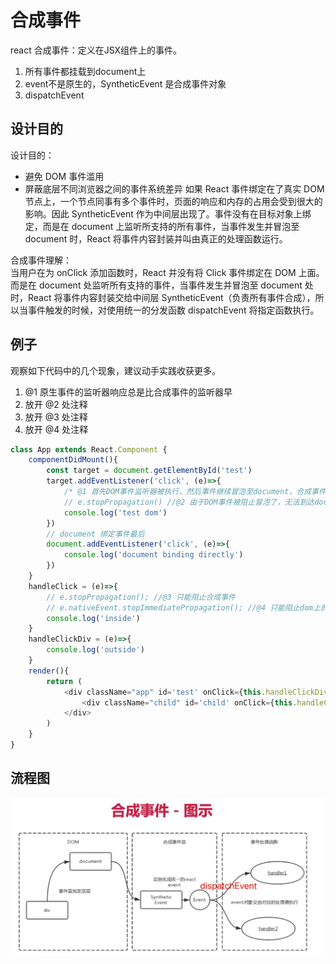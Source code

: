 # 合成事件
react 合成事件：定义在JSX组件上的事件。
1. 所有事件都挂载到document上
2. event不是原生的，SyntheticEvent 是合成事件对象
3. dispatchEvent

## 设计目的
设计目的：
  - 避免 DOM 事件滥用
  - 屏蔽底层不同浏览器之间的事件系统差异
如果 React 事件绑定在了真实 DOM 节点上，一个节点同事有多个事件时，页面的响应和内存的占用会受到很大的影响。因此 SyntheticEvent 作为中间层出现了。事件没有在目标对象上绑定，而是在 document 上监听所支持的所有事件，当事件发生并冒泡至 document 时，React 将事件内容封装并叫由真正的处理函数运行。

合成事件理解：  
当用户在为 onClick 添加函数时，React 并没有将 Click 事件绑定在 DOM 上面。而是在 document 处监听所有支持的事件，当事件发生并冒泡至 document 处时，React 将事件内容封装交给中间层 SyntheticEvent（负责所有事件合成），所以当事件触发的时候，对使用统一的分发函数 dispatchEvent 将指定函数执行。

## 例子
观察如下代码中的几个现象，建议动手实践收获更多。  
1. @1 原生事件的监听器响应总是比合成事件的监听器早  
2. 放开 @2 处注释  
3. 放开 @3 处注释  
4. 放开 @4 处注释  
```js
class App extends React.Component {
    componentDidMount(){
        const target = document.getElementById('test')
        target.addEventListener('click', (e)=>{
            /* @1 首先DOM事件监听器被执行，然后事件继续冒泡至document，合成事件监听器再被执行。 */
            // e.stopPropagation() //@2 由于DOM事件被阻止冒泡了，无法到达document，所以合成事件不会被触发，控制台输出就变成了：document
            console.log('test dom')
        })
        // document 绑定事件最后
        document.addEventListener('click', (e)=>{
            console.log('document binding directly')
        })
    }
    handleClick = (e)=>{
        // e.stopPropagation(); //@3 只能阻止合成事件
        // e.nativeEvent.stopImmediatePropagation(); //@4 只能阻止dom上的原生事件
        console.log('inside')
    }
    handleClickDiv = (e)=>{
        console.log('outside')
    }
    render(){
        return (
            <div className="app" id='test' onClick={this.handleClickDiv}>
                <div className="child" id='child' onClick={this.handleClick}>click me</div>
            </div>
        )
    }
}
```

## 流程图

![流程图](../static/img/react-event.png)
